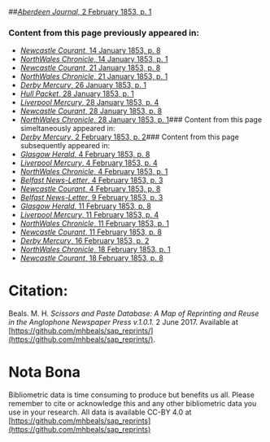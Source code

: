 ##[*Aberdeen Journal*, 2 February 1853, p. 1](https://mhbeals.github.io/sap_html/Aberdeen-Journal/Aberdeen-Journal-2-February-1853-p-1)

### Content from this page previously appeared in:
+ [*Newcastle Courant*, 14 January 1853, p. 8](https://mhbeals.github.io/sap_html/Newcastle-Courant/Newcastle-Courant-14-January-1853-p-8)
+ [*NorthWales Chronicle*, 14 January 1853, p. 1](https://mhbeals.github.io/sap_html/NorthWales-Chronicle/NorthWales-Chronicle-14-January-1853-p-1)
+ [*Newcastle Courant*, 21 January 1853, p. 8](https://mhbeals.github.io/sap_html/Newcastle-Courant/Newcastle-Courant-21-January-1853-p-8)
+ [*NorthWales Chronicle*, 21 January 1853, p. 1](https://mhbeals.github.io/sap_html/NorthWales-Chronicle/NorthWales-Chronicle-21-January-1853-p-1)
+ [*Derby Mercury*, 26 January 1853, p. 1](https://mhbeals.github.io/sap_html/Derby-Mercury/Derby-Mercury-26-January-1853-p-1)
+ [*Hull Packet*, 28 January 1853, p. 1](https://mhbeals.github.io/sap_html/Hull-Packet/Hull-Packet-28-January-1853-p-1)
+ [*Liverpool Mercury*, 28 January 1853, p. 4](https://mhbeals.github.io/sap_html/Liverpool-Mercury/Liverpool-Mercury-28-January-1853-p-4)
+ [*Newcastle Courant*, 28 January 1853, p. 8](https://mhbeals.github.io/sap_html/Newcastle-Courant/Newcastle-Courant-28-January-1853-p-8)
+ [*NorthWales Chronicle*, 28 January 1853, p. 1](https://mhbeals.github.io/sap_html/NorthWales-Chronicle/NorthWales-Chronicle-28-January-1853-p-1)### Content from this page simeltaneously appeared in:
+ [*Derby Mercury*, 2 February 1853, p. 2](https://mhbeals.github.io/sap_html/Derby-Mercury/Derby-Mercury-2-February-1853-p-2)### Content from this page subsequently appeared in:
+ [*Glasgow Herald*, 4 February 1853, p. 8](https://mhbeals.github.io/sap_html/Glasgow-Herald/Glasgow-Herald-4-February-1853-p-8)
+ [*Liverpool Mercury*, 4 February 1853, p. 4](https://mhbeals.github.io/sap_html/Liverpool-Mercury/Liverpool-Mercury-4-February-1853-p-4)
+ [*NorthWales Chronicle*, 4 February 1853, p. 1](https://mhbeals.github.io/sap_html/NorthWales-Chronicle/NorthWales-Chronicle-4-February-1853-p-1)
+ [*Belfast News-Letter*, 4 February 1853, p. 3](https://mhbeals.github.io/sap_html/Belfast-News-Letter/Belfast-News-Letter-4-February-1853-p-3)
+ [*Newcastle Courant*, 4 February 1853, p. 8](https://mhbeals.github.io/sap_html/Newcastle-Courant/Newcastle-Courant-4-February-1853-p-8)
+ [*Belfast News-Letter*, 9 February 1853, p. 3](https://mhbeals.github.io/sap_html/Belfast-News-Letter/Belfast-News-Letter-9-February-1853-p-3)
+ [*Glasgow Herald*, 11 February 1853, p. 8](https://mhbeals.github.io/sap_html/Glasgow-Herald/Glasgow-Herald-11-February-1853-p-8)
+ [*Liverpool Mercury*, 11 February 1853, p. 4](https://mhbeals.github.io/sap_html/Liverpool-Mercury/Liverpool-Mercury-11-February-1853-p-4)
+ [*NorthWales Chronicle*, 11 February 1853, p. 1](https://mhbeals.github.io/sap_html/NorthWales-Chronicle/NorthWales-Chronicle-11-February-1853-p-1)
+ [*Newcastle Courant*, 11 February 1853, p. 8](https://mhbeals.github.io/sap_html/Newcastle-Courant/Newcastle-Courant-11-February-1853-p-8)
+ [*Derby Mercury*, 16 February 1853, p. 2](https://mhbeals.github.io/sap_html/Derby-Mercury/Derby-Mercury-16-February-1853-p-2)
+ [*NorthWales Chronicle*, 18 February 1853, p. 1](https://mhbeals.github.io/sap_html/NorthWales-Chronicle/NorthWales-Chronicle-18-February-1853-p-1)
+ [*Newcastle Courant*, 18 February 1853, p. 8](https://mhbeals.github.io/sap_html/Newcastle-Courant/Newcastle-Courant-18-February-1853-p-8)
                    
# Citation: 

Beals. M. H. *Scissors and Paste Database: A Map of Reprinting and Reuse in the Anglophone Newspaper Press v.1.0.1.* 2 June 2017. Available at [https://github.com/mhbeals/sap_reprints/](https://github.com/mhbeals/sap_reprints/). 
                    
# Nota Bona

Bibliometric data is time consuming to produce but benefits us all. Please remember to cite or acknowledge this and any other bibliometric data you use in your research. All data is available CC-BY 4.0 at [https://github.com/mhbeals/sap_reprints](https://github.com/mhbeals/sap_reprints)